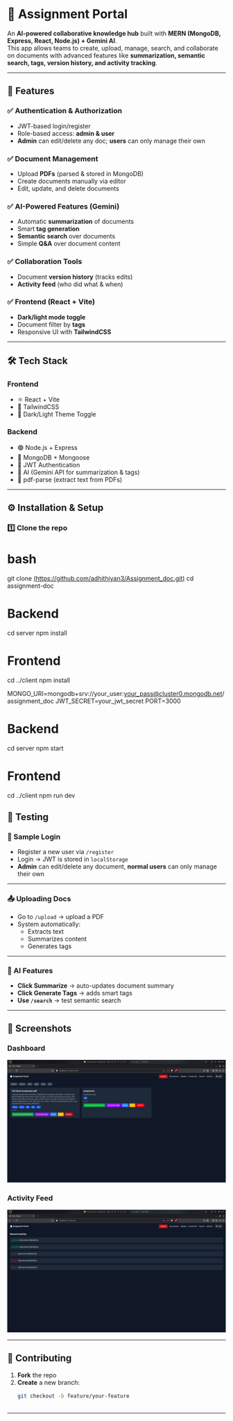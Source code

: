 # 📄 Assignment Portal

An **AI-powered collaborative knowledge hub** built with **MERN (MongoDB, Express, React, Node.js) + Gemini AI**.  
This app allows teams to create, upload, manage, search, and collaborate on documents with advanced features like **summarization, semantic search, tags, version history, and activity tracking**.

---

## 🚀 Features

### ✅ Authentication & Authorization
- JWT-based login/register  
- Role-based access: **admin & user**  
- **Admin** can edit/delete any doc; **users** can only manage their own  

### ✅ Document Management
- Upload **PDFs** (parsed & stored in MongoDB)  
- Create documents manually via editor  
- Edit, update, and delete documents  

### ✅ AI-Powered Features (Gemini)
- Automatic **summarization** of documents  
- Smart **tag generation**  
- **Semantic search** over documents  
- Simple **Q&A** over document content  

### ✅ Collaboration Tools
- Document **version history** (tracks edits)  
- **Activity feed** (who did what & when)  

### ✅ Frontend (React + Vite)
- **Dark/light mode toggle**  
- Document filter by **tags**  
- Responsive UI with **TailwindCSS**  

---

## 🛠️ Tech Stack

### Frontend
- ⚛️ React + Vite  
- 🎨 TailwindCSS  
- 🌙 Dark/Light Theme Toggle  

### Backend
- 🟢 Node.js + Express  
- 🍃 MongoDB + Mongoose  
- 🔐 JWT Authentication  
- 🤖 AI (Gemini API for summarization & tags)  
- 📄 pdf-parse (extract text from PDFs)  



---

## ⚙️ Installation & Setup

### 1️⃣ Clone the repo
# bash
git clone [(https://github.com/adhithiyan3/Assignment_doc.git)](https://github.com/adhithiyan3/Assignment_doc.git)
cd assignment-doc


# Backend
cd server
npm install

# Frontend
cd ../client
npm install


MONGO_URI=mongodb+srv://your_user:your_pass@cluster0.mongodb.net/assignment_doc
JWT_SECRET=your_jwt_secret
PORT=3000

# Backend
cd server
npm start

# Frontend
cd ../client
npm run dev
## 🧪 Testing

### 🔑 Sample Login
- Register a new user via `/register`
- Login → JWT is stored in `localStorage`
- **Admin** can edit/delete any document, **normal users** can only manage their own

---

### 📤 Uploading Docs
- Go to `/upload` → upload a PDF  
- System automatically:
  - Extracts text  
  - Summarizes content  
  - Generates tags  

---

### 🤖 AI Features
- **Click Summarize** → auto-updates document summary  
- **Click Generate Tags** → adds smart tags  
- **Use `/search`** → test semantic search  

---
## 📸 Screenshots

### Dashboard
![Dashboard](/assets/imagedoc.png)

### Activity Feed
![Activity Feed](/assets/imageact.png)


---

## 🤝 Contributing
1. **Fork** the repo  
2. **Create** a new branch:  
   ```bash
   git checkout -b feature/your-feature



---
